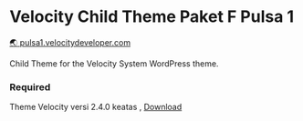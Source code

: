 Velocity Child Theme Paket F Pulsa 1
=================
[:earth_asia:	pulsa1.velocitydeveloper.com](https://www.pulsa1.velocitydeveloper.com/)

Child Theme for the Velocity System WordPress theme.

### Required
Theme Velocity versi 2.4.0 keatas , [Download](https://github.com/VelocityDeveloper/velocity-pulsa1/releases)

